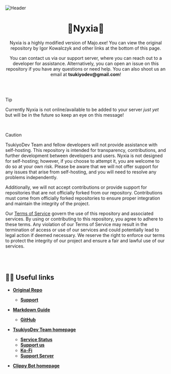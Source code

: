 ![Header](/apps/dashboard/public/assets/images/banner.png)

<h1 align="center">
  <strong>🌸Nyxia🌸</strong>
</h1>


<p align="center">
  Nyxia is a highly modified version of Majo.exe! You can view the original repository by Igor Kowalczyk and other links at the bottom of this page.
</p>

<p align="center">
  You can contact us via our support server, where you can reach out to a developer for assistance. Alternatively, you can open an issue on this repository if you have any questions or need help. You can also shoot us an email at <strong>tsukiyodev@gmail.com</strong>!
</p>

<br />
<br />

> [!TIP]
> Currently Nyxia is not online/available to be added to your server *just yet* but will be in the future so keep an eye on this message!

<br />

> [!CAUTION]
> TsukiyoDev Team and fellow developers will not provide assistance with self-hosting. This repository is intended for transparency, contributions, and further development between developers and users. Nyxia is not designed for self-hosting; however, if you choose to attempt it, you are welcome to do so at your own risk. Please be aware that we will not offer support for any issues that arise from self-hosting, and you will need to resolve any problems independently.
> 
> Additionally, we will not accept contributions or provide support for repositories that are not officially forked from our repository. Contributions must come from officially forked repositories to ensure proper integration and maintain the integrity of the project.
> 
> Our [Terms of Service](https://github.com/TsukiyoDevs/TsukiyoDevs/wiki/Terms-and-Conditions-of-Use) govern the use of this repository and associated services. By using or contributing to this repository, you agree to adhere to these terms. Any violation of our Terms of Service may result in the termination of access or use of our services and could potentially lead to legal action if deemed necessary. We reserve the right to enforce our terms to protect the integrity of our project and ensure a fair and lawful use of our services.

<br />
<br />

## ⛓️‍💥 Useful links
- [**Original Repo**](https://github.com/IgorKowalczyk/majo.exe/)
    - [**Support**](https://github.com/sponsors/igorkowalczyk/)

- [**Markdown Guide**](https://www.markdownguide.org/)
    - [**GitHub**](https://docs.github.com/en/get-started/writing-on-github/getting-started-with-writing-and-formatting-on-github/basic-writing-and-formatting-syntax)

- [**TsukiyoDev Team homepage**](https://tsukiyodevteam.xyz/)
    - [**Service Status**](https://status.tsukiyodevteam.xyz/)
    - [**Support us**](https://github.com/sponsors/tsukiyodevs/)
    - [**Ko-Fi**](https://ko-fi.com/tsukiyodevs)
    - [**Support Server**](https://discord.gg/sJRAsZaYry)

- [**Clippy Bot homepage**](https://clippydev.xyz/)
 
